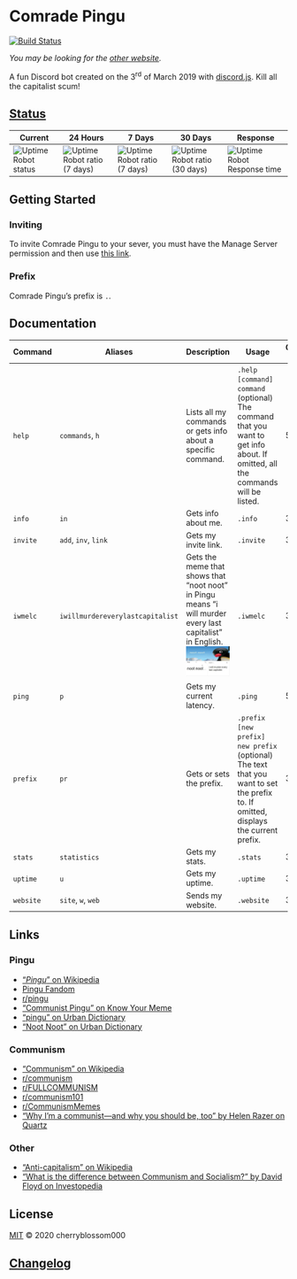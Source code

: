 # Comrade Pingu
[![Build Status](https://api.travis-ci.com/cherryblossom000/comrade-pingu.svg?token=HuQX1k5oVBvh691pweEv&branch=master)](https://travis-ci.com/cherryblossom000/comrade-pingu)

*You may be looking for the [other website](http://comradepingu.glitch.me).*

A fun Discord bot created on the 3<sup>rd</sup> of March 2019 with [discord.js](https://discord.js.org). Kill all the capitalist scum!

## [Status](https://stats.uptimerobot.com/49G6NHJB7W/782979270)
Current | 24 Hours | 7 Days | 30 Days | Response
--- | --- | --- | --- | ---
![Uptime Robot status](https://badgen.net/uptime-robot/status/m782979270-c92208f628b86c2ace8b8017) | ![Uptime Robot ratio (7 days)](https://badgen.net/uptime-robot/day/m782979270-c92208f628b86c2ace8b8017) | ![Uptime Robot ratio (7 days)](https://badgen.net/uptime-robot/week/m782979270-c92208f628b86c2ace8b8017) | ![Uptime Robot ratio (30 days)](https://badgen.net/uptime-robot/month/m782979270-c92208f628b86c2ace8b8017) | ![Uptime Robot Response time](https://badgen.net/uptime-robot/response/m782979270-c92208f628b86c2ace8b8017)

## Getting Started

### Inviting
To invite Comrade Pingu to your sever, you must have the Manage Server permission and then use [this link](https://discordapp.com/oauth2/authorize?client_id=554539674899841055&scope=bot&permissions=34816).
### Prefix
Comrade Pingu’s prefix is `.`.

## Documentation
| Command   | Aliases                          | Description                                                                                                                                                               | Usage                                                                                                                                      | Cooldown (s) |
| --------- | -------------------------------- | ------------------------------------------------------------------------------------------------------------------------------------------------------------------------- | ------------------------------------------------------------------------------------------------------------------------------------------ | ------------ |
| `help`    | `commands`, `h`                  | Lists all my commands or gets info about a specific command.                                                                                                              | `.help [command]`<br>`command` (optional)<br>The command that you want to get info about. If omitted, all the commands will be listed.     | 5            |
| `info`    | `in`                             | Gets info about me.                                                                                                                                                       | `.info`                                                                                                                                    | 3            |
| `invite`  | `add`, `inv`, `link`             | Gets my invite link.                                                                                                                                                      | `.invite`                                                                                                                                  | 3            |
| `iwmelc`  | `iwillmurdereverylastcapitalist` | Gets the meme that shows that “noot noot” in Pingu means “i will murder every last capitalist” in English.![i will murder every last capitalist](./assets/img/iwmelc.jpg) | `.iwmelc`                                                                                                                                  | 3            |
| `ping`    | `p`                              | Gets my current latency.                                                                                                                                                  | `.ping`                                                                                                                                    | 5            |
| `prefix`  | `pr`                             | Gets or sets the prefix.                                                                                                                                                  | `.prefix [new prefix]`<br>`new prefix` (optional)<br>The text that you want to set the prefix to. If omitted, displays the current prefix. | 3            |
| `stats`   | `statistics`                     | Gets my stats.                                                                                                                                                            | `.stats`                                                                                                                                   | 3            |
| `uptime`  | `u`                              | Gets my uptime.                                                                                                                                                           | `.uptime`                                                                                                                                  | 3            |
| `website` | `site`, `w`, `web`               | Sends my website.                                                                                                                                                         | `.website`                                                                                                                                 | 3            |

## Links
### Pingu
* [“*Pingu*” on Wikipedia](https://en.wikipedia.org/wiki/Pingu)
* [Pingu Fandom](https://pingu.fandom.com/wiki/Pingu_Wiki)
* [r/pingu](https://www.reddit.com/r/pingu)
* [“Communist Pingu” on Know Your Meme](https://knowyourmeme.com/memes/communist-pingu)
* [“pingu” on Urban Dictionary](https://www.urbandictionary.com/define.php?term=pingu)
* [“Noot Noot” on Urban Dictionary](https://www.urbandictionary.com/define.php?term=Noot%20Noot)
### Communism
* [“Communism” on Wikipedia](https://en.wikipedia.org/wiki/Communism)
* [r/communism](https://www.reddit.com/r/communism)
* [r/FULLCOMMUNISM](https://www.reddit.com/r/FULLCOMMUNISM)
* [r/communism101](https://www.reddit.com/r/communism101)
* [r/CommunismMemes](https://www.reddit.con/r/CommunismMemes)
* [“Why I’m a communist—and why you should be, too” by Helen Razer on Quartz](https://qz.com/965740/why-im-a-communist-and-why-you-should-be-too)
### Other
* [“Anti-capitalism” on Wikipedia](https://en.wikipedia.org/wiki/Anti-capitalism)
* [“What is the difference between Communism and Socialism?” by David Floyd on Investopedia](https://www.investopedia.com/ask/answers/100214/what-difference-between-communism-and-socialism.asp)

## License
[MIT](LICENSE) © 2020 cherryblossom000

## [Changelog](CHANGELOG.md)
